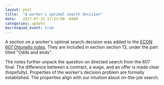 ```yaml
---
layout: post
title:  "A worker's optimal search decision"
date:   2017-07-22 17:23:00 -0400
categories: update
macrosquad_event: true
---
```


A section on a worker's optimal search decision was added to the [ECON 607 Ottonello notes](https://umich.box.com/s/xczz87igzno3lzpfkapiurrp8izzivud).
They are included in section section 13, under the part titled "Odds and ends".

<!--more-->

The notes further unpack the question on directed search from the 607 final.
The difference between a contract, a wage, and an offer is made clear (hopefully).
Properties of the worker's decision problem are formally established.
The properties align with our intuition about on-the-job search.
